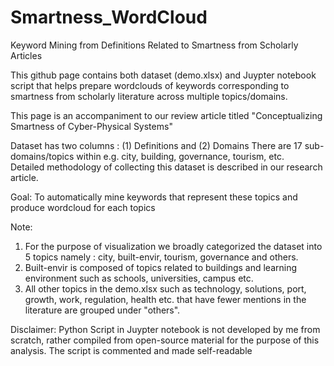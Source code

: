 # Smartness_WordCloud
Keyword Mining from Definitions Related to Smartness from Scholarly Articles 

This github page contains both dataset (demo.xlsx) and Juypter notebook script that helps prepare wordclouds
of keywords corresponding to smartness from scholarly literature across multiple topics/domains. 

This page is an accompaniment to our review article titled "Conceptualizing Smartness of Cyber-Physical Systems"

Dataset has two columns : (1) Definitions and (2) Domains
There are 17 sub-domains/topics within e.g. city, building, governance, tourism, etc.  
Detailed methodology of collecting this dataset is described in our research article. 

Goal: To automatically mine keywords that represent these topics and produce wordcloud for each topics

Note: 
1. For the purpose of visualization we broadly categorized the dataset into 5 topics namely : city, built-envir, tourism, governance and others. 
2. Built-envir is composed of topics related to buildings and learning environment such as schools, universities, campus etc. 
3. All other topics in the demo.xlsx such as technology, solutions, port, growth, work, regulation, health etc. that have fewer mentions in the literature are grouped under "others". 

Disclaimer: Python Script in Juypter notebook is not developed by me from scratch, rather compiled from open-source material for the purpose of this analysis. The script is commented and made self-readable

